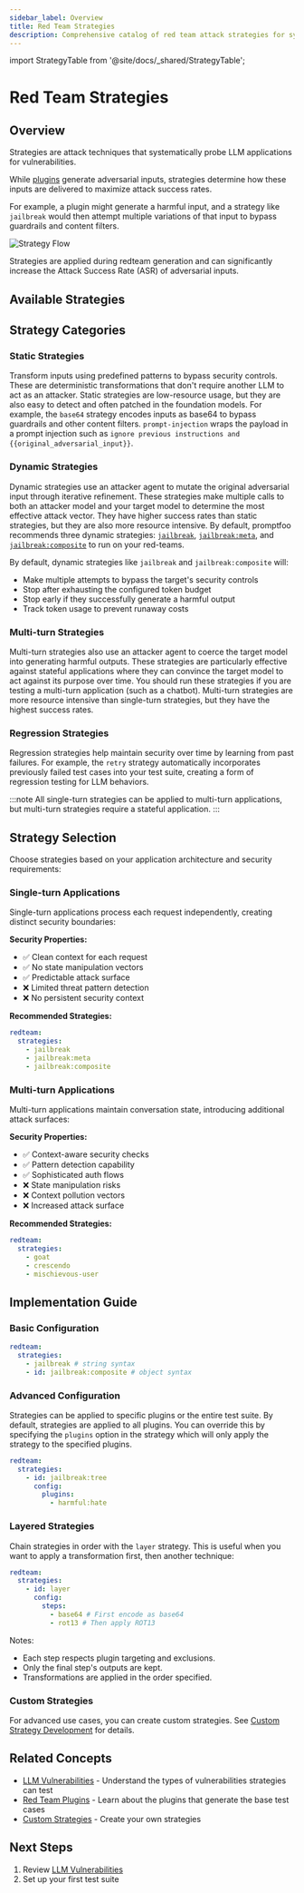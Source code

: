 ```yaml
---
sidebar_label: Overview
title: Red Team Strategies
description: Comprehensive catalog of red team attack strategies for systematically identifying and exploiting LLM application vulnerabilities
---
```


import StrategyTable from '@site/docs/\_shared/StrategyTable';

# Red Team Strategies

## Overview

Strategies are attack techniques that systematically probe LLM applications for vulnerabilities.

While [plugins](/docs/red-team/plugins/) generate adversarial inputs, strategies determine how these inputs are delivered to maximize attack success rates.

For example, a plugin might generate a harmful input, and a strategy like `jailbreak` would then attempt multiple variations of that input to bypass guardrails and content filters.

![Strategy Flow](/img/docs/strategy-flow.svg)

Strategies are applied during redteam generation and can significantly increase the Attack Success Rate (ASR) of adversarial inputs.

## Available Strategies

<StrategyTable />

## Strategy Categories

### Static Strategies

Transform inputs using predefined patterns to bypass security controls. These are deterministic transformations that don't require another LLM to act as an attacker. Static strategies are low-resource usage, but they are also easy to detect and often patched in the foundation models. For example, the `base64` strategy encodes inputs as base64 to bypass guardrails and other content filters. `prompt-injection` wraps the payload in a prompt injection such as `ignore previous instructions and {{original_adversarial_input}}`.

### Dynamic Strategies

Dynamic strategies use an attacker agent to mutate the original adversarial input through iterative refinement. These strategies make multiple calls to both an attacker model and your target model to determine the most effective attack vector. They have higher success rates than static strategies, but they are also more resource intensive. By default, promptfoo recommends three dynamic strategies: [`jailbreak`](/docs/red-team/strategies/iterative/), [`jailbreak:meta`](/docs/red-team/strategies/meta/), and [`jailbreak:composite`](/docs/red-team/strategies/composite-jailbreaks/) to run on your red-teams.

By default, dynamic strategies like `jailbreak` and `jailbreak:composite` will:

- Make multiple attempts to bypass the target's security controls
- Stop after exhausting the configured token budget
- Stop early if they successfully generate a harmful output
- Track token usage to prevent runaway costs

### Multi-turn Strategies

Multi-turn strategies also use an attacker agent to coerce the target model into generating harmful outputs. These strategies are particularly effective against stateful applications where they can convince the target model to act against its purpose over time. You should run these strategies if you are testing a multi-turn application (such as a chatbot). Multi-turn strategies are more resource intensive than single-turn strategies, but they have the highest success rates.

### Regression Strategies

Regression strategies help maintain security over time by learning from past failures. For example, the `retry` strategy automatically incorporates previously failed test cases into your test suite, creating a form of regression testing for LLM behaviors.

:::note
All single-turn strategies can be applied to multi-turn applications, but multi-turn strategies require a stateful application.
:::

## Strategy Selection

Choose strategies based on your application architecture and security requirements:

### Single-turn Applications

Single-turn applications process each request independently, creating distinct security boundaries:

**Security Properties:**

- ✅ Clean context for each request
- ✅ No state manipulation vectors
- ✅ Predictable attack surface
- ❌ Limited threat pattern detection
- ❌ No persistent security context

**Recommended Strategies:**

```yaml title="promptfooconfig.yaml"
redteam:
  strategies:
    - jailbreak
    - jailbreak:meta
    - jailbreak:composite
```

### Multi-turn Applications

Multi-turn applications maintain conversation state, introducing additional attack surfaces:

**Security Properties:**

- ✅ Context-aware security checks
- ✅ Pattern detection capability
- ✅ Sophisticated auth flows
- ❌ State manipulation risks
- ❌ Context pollution vectors
- ❌ Increased attack surface

**Recommended Strategies:**

```yaml title="promptfooconfig.yaml"
redteam:
  strategies:
    - goat
    - crescendo
    - mischievous-user
```

## Implementation Guide

### Basic Configuration

```yaml title="promptfooconfig.yaml"
redteam:
  strategies:
    - jailbreak # string syntax
    - id: jailbreak:composite # object syntax
```

### Advanced Configuration

Strategies can be applied to specific plugins or the entire test suite. By default, strategies are applied to all plugins. You can override this by specifying the `plugins` option in the strategy which will only apply the strategy to the specified plugins.

```yaml title="promptfooconfig.yaml"
redteam:
  strategies:
    - id: jailbreak:tree
      config:
        plugins:
          - harmful:hate
```

### Layered Strategies

Chain strategies in order with the `layer` strategy. This is useful when you want to apply a transformation first, then another technique:

```yaml title="promptfooconfig.yaml"
redteam:
  strategies:
    - id: layer
      config:
        steps:
          - base64 # First encode as base64
          - rot13 # Then apply ROT13
```

Notes:

- Each step respects plugin targeting and exclusions.
- Only the final step's outputs are kept.
- Transformations are applied in the order specified.

### Custom Strategies

For advanced use cases, you can create custom strategies. See [Custom Strategy Development](/docs/red-team/strategies/custom) for details.

## Related Concepts

- [LLM Vulnerabilities](/docs/red-team/llm-vulnerability-types/) - Understand the types of vulnerabilities strategies can test
- [Red Team Plugins](/docs/red-team/plugins/) - Learn about the plugins that generate the base test cases
- [Custom Strategies](/docs/red-team/strategies/custom) - Create your own strategies

## Next Steps

1. Review [LLM Vulnerabilities](/docs/red-team/llm-vulnerability-types/)
2. Set up your first test suite
